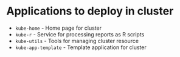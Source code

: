 # Applications to deploy in cluster

- `kube-home` - Home page for cluster
- `kube-r` - Service for processing reports as R scripts
- `kube-utils` - Tools for managing cluster resource
- `kube-app-template` - Template application for cluster